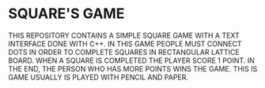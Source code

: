 # SQUARE'S GAME
THIS REPOSITORY CONTAINS A SIMPLE SQUARE GAME WITH A TEXT INTERFACE DONE WITH C++. IN THIS GAME PEOPLE MUST CONNECT DOTS IN ORDER TO COMPLETE SQUARES IN RECTANGULAR LATTICE BOARD. WHEN A SQUARE IS COMPLETED THE PLAYER SCORE 1 POINT. IN THE END, THE PERSON WHO HAS MORE POINTS WINS THE GAME. THIS IS GAME USUALLY IS PLAYED WITH PENCIL AND PAPER.
